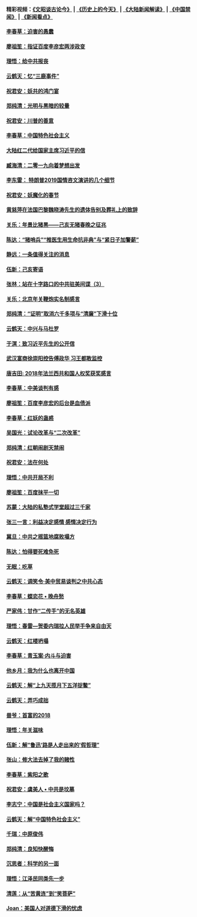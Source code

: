 #### 精彩视频：[《文昭谈古论今》](http://45.76.195.252/wenzhao) | [《历史上的今天》](http://45.76.195.252/today-in-history) | [《大陆新闻解读》](http://45.76.195.252/ntdtv-comedy) | [《中国禁闻》](http://45.76.195.252/ntdtv-news) | [《新闻看点》](http://45.76.195.252/news-insight) 

 #### [李春草：迫害的愚蠢](../pages/nsc993/n11036601.md?t=02111231) 

#### [廖祖笙：指证百度李彦宏两涉政变](../pages/nsc993/n11036579.md?t=02111231) 

#### [理悟：给中共报丧](../pages/nsc993/n11036501.md?t=02111231) 

#### [云鹤天：忆“三鹿事件”](../pages/nsc993/n11036466.md?t=02111231) 

#### [祝君安：妖共的鸿门宴](../pages/nsc993/n11035387.md?t=02111231) 

#### [郑纯清：光明与黑暗的较量](../pages/nsc993/n11035337.md?t=02111231) 

#### [祝君安：川普的善意](../pages/nsc993/n11032077.md?t=02111231) 

#### [李春草：中国特色社会主义](../pages/nsc993/n11032132.md?t=02111231) 

#### [大陆红二代给国家主席习近平的信](../pages/nsc993/n11031995.md?t=02111231) 

#### [臧海清：二零一九向着梦想出发](../pages/nsc993/n11031959.md?t=02111231) 

#### [李东雷： 特朗普2019国情咨文演讲的几个细节](../pages/nsc993/n11031943.md?t=02111231) 

#### [祝君安：妖魔化的春节](../pages/nsc993/n11031747.md?t=02111231) 

#### [黄慈萍在法国巴黎魏晓涛先生的遗体告别及葬礼上的致辞](../pages/nsc993/n11031419.md?t=02111231) 

#### [关乐：年景比猪黑——己亥无猪春晚之征兆](../pages/nsc993/n11031494.md?t=02111231) 

#### [陈达：“猪哨兵”“推医生用生命抗非典”与“紧日子加警薪”](../pages/nsc993/n11027746.md?t=02111231) 

#### [静远：一条值得关注的消息](../pages/nsc993/n11024470.md?t=02111231) 

#### [伍新：己亥寄语](../pages/nsc993/n11024543.md?t=02111231) 

#### [张林：站在十字路口的中共驻美间谍（3）](../pages/nsc993/n11023043.md?t=02111231) 

#### [关乐：北京年关鞭炮实名制感言](../pages/nsc993/n11022630.md?t=02111231) 

#### [郑纯清：“证明”取消六千多项与“清廉”下滑十位](../pages/nsc993/n11022638.md?t=02111231) 

#### [云鹤天：中兴与马杜罗](../pages/nsc993/n11022620.md?t=02111231) 

#### [于溟：致习近平先生的公开信](../pages/nsc993/n11022593.md?t=02111231) 

#### [武汉富商徐崇阳控告傅政华 习王都敢监控](../pages/nsc993/n11022212.md?t=02111231) 

#### [唐吉田: 2018年法兰西共和国人权奖获奖感言](../pages/nsc993/n11021537.md?t=02111231) 

#### [李春草：中美谈判有感](../pages/nsc993/n11019776.md?t=02111231) 

#### [廖祖笙：百度李彦宏的后台是血债派](../pages/nsc993/n11019767.md?t=02111231) 

#### [李春草：红妖的蛊惑](../pages/nsc993/n11017095.md?t=02111231) 

#### [吴国光：试论改革与“二次改革”](../pages/nsc993/n11017055.md?t=02111231) 

#### [郑纯清：红朝闹剧天禁闹](../pages/nsc993/n11017030.md?t=02111231) 

#### [祝君安：法在何处](../pages/nsc993/n11017021.md?t=02111231) 

#### [理悟：中共开局不利](../pages/nsc993/n11016938.md?t=02111231) 

#### [廖祖笙：百度抹平一切](../pages/nsc993/n11014925.md?t=02111231) 

#### [苏蒙：大陆的私塾式学堂超过三千家](../pages/nsc993/n11014334.md?t=02111231) 

#### [张三一言：利益决定感情 感情决定行为](../pages/nsc993/n11012463.md?t=02111231) 

#### [冀旦：中共之摇篮地腐败塌方](../pages/nsc993/n11009533.md?t=02111231) 

#### [陈达：怕得要死难免死](../pages/nsc993/n11009520.md?t=02111231) 

#### [无眠：吃草](../pages/nsc993/n11007940.md?t=02111231) 

#### [云鹤天：调笑令‧美中贸易谈判之中共心态](../pages/nsc993/n11007670.md?t=02111231) 

#### [李春草：蝶恋花  •  晚舟愁](../pages/nsc993/n11006605.md?t=02111231) 

#### [严家伟：甘作“二传手”的无名英雄](../pages/nsc993/n11005340.md?t=02111231) 

#### [理悟：春雷—贺委内瑞拉人民举手争来自由天](../pages/nsc993/n11005334.md?t=02111231) 

#### [云鹤天：红楼坍塌](../pages/nsc993/n11005318.md?t=02111231) 

#### [李春草：青玉案·内斗与迫害](../pages/nsc993/n11005306.md?t=02111231) 

#### [他乡月：我为什么也离开中国](../pages/nsc993/n11003553.md?t=02111231) 

#### [云鹤天：解“上九天揽月下五洋捉鳖”](../pages/nsc993/n11000750.md?t=02111231) 

#### [云鹤天：弄巧成拙](../pages/nsc993/n11000722.md?t=02111231) 

#### [兽爷：首富的2018](../pages/nsc993/n11000693.md?t=02111231) 

#### [理悟：年关滋味](../pages/nsc993/n10998847.md?t=02111231) 

#### [伍新：解“鲁迅‘路是人走出来的’假哲理”](../pages/nsc993/n10998777.md?t=02111231) 

#### [张山：修大法去掉了我的赌性](../pages/nsc993/n10997702.md?t=02111231) 

#### [李春草：紫阳之歌](../pages/nsc993/n10997679.md?t=02111231) 

#### [祝君安：虞美人 • 中共是坟墓](../pages/nsc993/n10996090.md?t=02111231) 

#### [李志宁：中国是社会主义国家吗？](../pages/nsc993/n10996097.md?t=02111231) 

#### [云鹤天：解“中国特色社会主义”](../pages/nsc993/n10996043.md?t=02111231) 

#### [千瑞：中原俊伟](../pages/nsc993/n10995401.md?t=02111231) 

#### [郑纯清：良知快醒悔](../pages/nsc993/n10995385.md?t=02111231) 

#### [沉思者：科学的另一面](../pages/nsc993/n10996074.md?t=02111231) 

#### [理悟：江泽民同类先一步](../pages/nsc993/n10995378.md?t=02111231) 

#### [清莲：从“苦黄连”到“笑菩萨”](../pages/nsc993/n10995466.md?t=02111231) 

#### [Joan：美国人对道德下滑的忧虑](../pages/nsc993/n10995424.md?t=02111231) 

